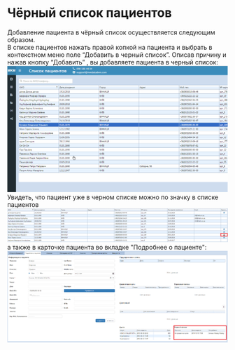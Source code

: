 # Чёрный список пациентов

 Добавление пациента в чёрный список осуществляется следующим образом.  
 В списке пациентов нажать правой копкой на пациента и выбрать в контекстном меню поле “Добавить в черный список”. Описав причину и нажав кнопку “Добавить” , вы добавляете пациента в черный список:
     ![Image](Image/AddPatientToBlackList.gif)  
Увидеть, что пациент уже в черном списке можно по значку в списке пациентов
 ![Image](Image/BL_PatientList.png)
 а также в карточке пациента во вкладке "Подробнее о пациенте":
 ![Image](Image/bl.png)
